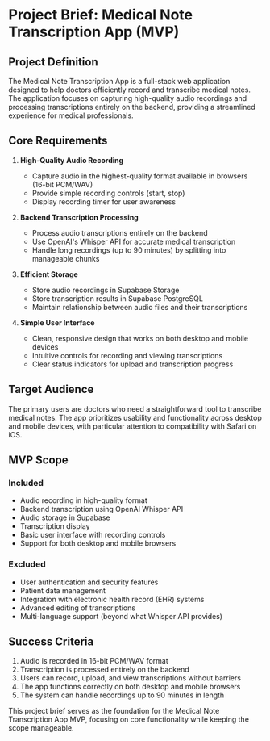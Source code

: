 # Project Brief: Medical Note Transcription App (MVP)

## Project Definition

The Medical Note Transcription App is a full-stack web application designed to help doctors efficiently record and transcribe medical notes. The application focuses on capturing high-quality audio recordings and processing transcriptions entirely on the backend, providing a streamlined experience for medical professionals.

## Core Requirements

1. **High-Quality Audio Recording**
   - Capture audio in the highest-quality format available in browsers (16-bit PCM/WAV)
   - Provide simple recording controls (start, stop)
   - Display recording timer for user awareness

2. **Backend Transcription Processing**
   - Process audio transcriptions entirely on the backend
   - Use OpenAI's Whisper API for accurate medical transcription
   - Handle long recordings (up to 90 minutes) by splitting into manageable chunks

3. **Efficient Storage**
   - Store audio recordings in Supabase Storage
   - Store transcription results in Supabase PostgreSQL
   - Maintain relationship between audio files and their transcriptions

4. **Simple User Interface**
   - Clean, responsive design that works on both desktop and mobile devices
   - Intuitive controls for recording and viewing transcriptions
   - Clear status indicators for upload and transcription progress

## Target Audience

The primary users are doctors who need a straightforward tool to transcribe medical notes. The app prioritizes usability and functionality across desktop and mobile devices, with particular attention to compatibility with Safari on iOS.

## MVP Scope

### Included
- Audio recording in high-quality format
- Backend transcription using OpenAI Whisper API
- Audio storage in Supabase
- Transcription display
- Basic user interface with recording controls
- Support for both desktop and mobile browsers

### Excluded
- User authentication and security features
- Patient data management
- Integration with electronic health record (EHR) systems
- Advanced editing of transcriptions
- Multi-language support (beyond what Whisper API provides)

## Success Criteria

1. Audio is recorded in 16-bit PCM/WAV format
2. Transcription is processed entirely on the backend
3. Users can record, upload, and view transcriptions without barriers
4. The app functions correctly on both desktop and mobile browsers
5. The system can handle recordings up to 90 minutes in length

This project brief serves as the foundation for the Medical Note Transcription App MVP, focusing on core functionality while keeping the scope manageable.
